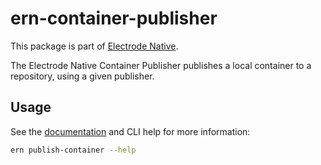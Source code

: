 # ern-container-publisher

This package is part of [Electrode Native][1].

The Electrode Native Container Publisher publishes a local container to a
repository, using a given publisher.

## Usage

See the [documentation][2] and CLI help for more information:

```sh
ern publish-container --help
```

[1]: https://native.electrode.io/
[2]: https://native.electrode.io/cli-commands/publish-container
